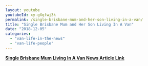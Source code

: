```yaml
---
layout: youtube
youtubeId: xy-gXqfwj3k
permalink: /single-brisbane-mum-and-her-son-living-in-a-van/
title: "Single Brisbane Mum and Her Son Living In A Van"
date: "2018-12-05"
categories: 
  - "van-life-in-the-news"
  - "van-life-people"
---
```


[**Single Brisbane Mum Living In A Van News Article Link**](https://www.9news.com.au/2018/11/15/16/01/van-life-the-aussies-breaking-the-mould-to-live-in-tiny-mobile-homes)
